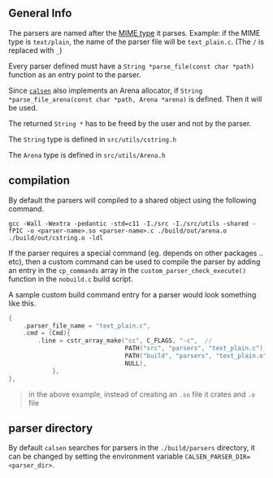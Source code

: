 ## General Info

The parsers are named after the [MIME type](https://en.wikipedia.org/wiki/Media_type) it parses.
Example:
if the MIME type is `text/plain`, the name of the parser file will be `text_plain.c`. (The `/` is replaced with `_`)

Every parser defined must have a `String *parse_file(const char *path)` function as an entry point to the parser.

Since [`calsen`](https://github.com/Adwaith-Rajesh/calsen) also implements an Arena allocator, if `String *parse_file_arena(const char *path, Arena *arena)` is defined.
Then it will be used.

The returned `String *` has to be freed by the user and not by the parser.

The `String` type is defined in `src/utils/cstring.h`

The `Arena` type is defined in `src/utils/Arena.h`

## compilation

By default the parsers will compiled to a shared object using the following command.

```console
gcc -Wall -Wextra -pedantic -std=c11 -I./src -I./src/utils -shared -fPIC -o <parser-name>.so <parser-name>.c ./build/out/arena.o ./build/out/cstring.o -ldl
```

If the parser requires a special command (eg. depends on other packages .. etc), then
a custom command can be used to compile the parser by adding an entry in the `cp_commands` array in the
`custom_parser_check_execute()` function in the `nobuild.c` build script.

A sample custom build command entry for a parser would look something like this.

```c
{
    .parser_file_name = "text_plain.c",
    .cmd = (Cmd){
        .line = cstr_array_make("cc", C_FLAGS, "-c",  //
                                PATH("src", "parsers", "text_plain.c"), "-o",
                                PATH("build", "parsers", "text_plain.o"),
                                NULL),
            },
},
```

> in the above example, instead of creating an `.so` file it crates and `.o` file

## parser directory

By default `calsen` searches for parsers in the `./build/parsers` directory, it can be changed by setting the environment variable `CALSEN_PARSER_DIR=<parser_dir>`.
